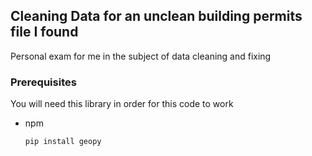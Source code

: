 ## Cleaning Data for an unclean building permits file I found
Personal exam for me in the subject of data cleaning and fixing 
  
### Prerequisites

You will need this library in order for this code to work
* npm
  ```sh
  pip install geopy
  ```